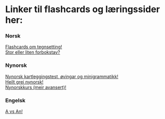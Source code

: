 <h1> Linker til flashcards og læringssider her: </h1>

<h3> Norsk</h3>

<a href="https://www.remnote.com/a/Gramatikk-flashcards-Hvor-skal-tegnene-settes/67be062574ef69df4315ba89"> Flashcards om tegnsetting!</a>
<br>
<a href="https://ndla.no/nb/r/norsk-yf/stor-eller-liten-forbokstav/5247090037"> Stor eller liten forbokstav?</a>
<br>

<h3> Nynorsk</h3>
<a href="http://elevrom.sprakradet.no/"> Nynorsk kartleggingstest, øvingar og minigrammatikk!</a>
<br>
<a href="https://ndla.no/e/norsk-sf-vg1/heilt-grei-nynorsk/6207e7f632"> Heilt grei nynorsk!</a>
<br>
<a href="https://ndla.no/e/norsk-sf-vg1/heilt-grei-nynorsk/6207e7f632"> Nynorskkurs (meir avansert)!</a>
<br>

<h3>Engelsk </h3>
<a href="https://ndla.no/r/engelsk-sf/the-indefinite-articles-aan/a26c0f7cce"> A vs An!</a>

